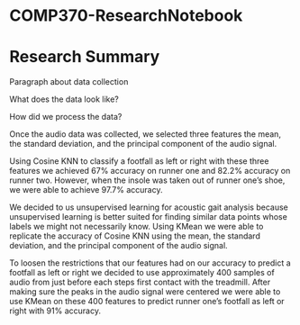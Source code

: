 # COMP370-ResearchNotebook

# Research Summary
Paragraph about data collection

What does the data look like?

How did we process the data?

Once the audio data was collected, we selected three features the mean, the standard deviation, and the principal component of the audio signal.

Using Cosine KNN to classify a footfall as left or right with these three features we achieved 67% accuracy on runner one and 82.2% accuracy on runner two. However, when the insole was taken out of runner one’s shoe, we were able to achieve 97.7% accuracy.

We decided to us unsupervised learning for acoustic gait analysis because unsupervised learning is better suited for finding similar data points whose labels we might not necessarily know. Using KMean we were able to replicate the accuracy of Cosine KNN using the mean, the standard deviation, and the principal component of the audio signal.

To loosen the restrictions that our features had on our accuracy to predict a footfall as left or right we decided to use approximately 400 samples of audio from just before each steps first contact with the treadmill. After making sure the peaks in the audio signal were centered we were able to use KMean on these 400 features to predict runner one’s footfall as left or right with 91% accuracy.
